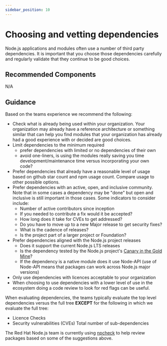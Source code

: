 ```yaml
---
sidebar_position: 10
---
```

# Choosing and vetting dependencies

Node.js applications and modules often use a number of third party
dependencies. It is important that you choose those dependencies
carefully and regularly validate that they continue to be good
choices.

## Recommended Components

N/A

## Guidance

Based on the teams experience we recommend the following:

* Check what is already being used within your organization. Your
  organization may already have a reference architecture or something
  similar that can help you find modules that your organization has
  already had a good experience with or decided are good choices.
* Limit dependencies to the minimum required
  * prefer dependencies with limited or no dependencies of their own
  * avoid one-liners, is using the modules really saving you time 
    development/maintenance time versus incorporating your own code?
* Prefer dependencies that already have a reasonable level of usage 
  based on github star count and npm usage count. Compare usage
  to other possible options.
* Prefer dependencies with an active, open, and inclusive community. 
  Note that in some cases a dependency may be "done" but open and 
  inclusive is still important in those cases. Some
  indicators to consider include:
  * Number of active contributors since inception
  * If you needed to contribute a fix would it be accepted?
  * How long does it take for CVEs to get addressed?
  * Do you have to move up to a new Major release to get security fixes?
  * What is the cadence of releases?
  * Is the project part of a larger project or Foundation?
* Prefer dependencies aligned with the Node.js project releases
  * Does it support the current Node.js LTS releases
  * Is the dependency tested by the Node.js project's
    [Canary in the Gold Mine](https://github.com/nodejs/citgm)?
  * If the dependency is a native module does it use Node-API (use
    of Node-API means that packages can work across Node.js major versions)
* Only use dependencies with licences acceptable to your organization
* When choosing to use dependencies with a lower level of use in the 
  ecosystem doing a code review to look for red flags can be useful.

When evaluating dependencies, the teams typically evaluate the top level
dependencies versus the full tree **EXCEPT** for the following in which
we evaluate the full tree:
* Licence Checks
* Security vulnerabilities (CVEs)
Total number of sub-dependencies

The Red Hat Node.js team is currently using
[npcheck](https://github.com/nodeshift/npcheck)
to help review packages based on some of the suggestions above.
